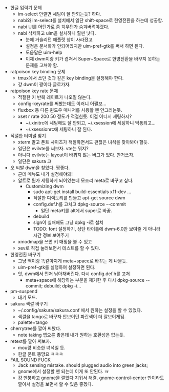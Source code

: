 * 한글 입력기 문제
  * im-select 안깔면 세팅이 잘 안되는듯? 하다.
  * nabi와 im-select를 설치해서 일단 shift-space로 한영전환을 하는데 성공함.
  * nabi UI를 어딘가로 좀 치우던가 숨겨버려야겠다.
  * nabi 삭제하고 uim을 설치하니 훨씬 낫다.
    * 눈에 거슬리던 애플릿 창이 사라졌고
    * 설정은 문서화가 안되어있지만 uim-pref-gtk를 써서 하면 된다.
    * 도움말은 uim-help
    * 이제 dwm이랑 키가 겹쳐서 Super+Space로 한영전환을 바꾸지 못하는 문제를 고쳐야 함.
* ratpoison key binding 문제
  * tmux에서 쓰던 것과 같은 key binding을 설정해야 한다.
  * 걍 dwm이 짱이다 글로가자.
* ratpoison key rate 문제
  * 적절한 키 반복 레이트가 나오질 않는다.
  * config-keyrate를 써봤는데도 이러니 어쩔꼬...
  * fluxbox 등 다른 윈도우 매니저를 사용할 땐 안그러는듯.
  * xset r rate 200 50 정도가 적절한듯. 이걸 어디서 세팅하지?
    * ~/.xinitrc에 세팅해도 잘 안되고, ~/.xsession에 세팅하니 먹통되고...
    * ~/.xsessionrc에 세팅하니 잘 된다.
* 적절한 터미널 찾기
  * xterm 말고 폰트 사이즈가 적절하면서도 괜찮은 녀석을 찾아봐야 할듯.
  * 일단은 evilvte를 써보자. vte는 뭐지?
  * 아니다 evilvte는 layout이 바뀌지 않는 버그가 있다. 딴거쓰자.
  * 일단은 sakura 고
* 오 씨발 dwm을 찾았다. 짱좋다.
  * 근데 메뉴도 내가 설정해야돼!
  * 알트로 뭔가 세팅하게 되어있는데 모조리 meta로 바꾸고 싶다.
    * Customizing dwm
      * sudo apt-get install build-essentials x11-dev ...
      * 적절한 디렉토리를 만들고 apt-get source dwm
      * config.def.h를 고치고 dpkg-source --commit
        * 일단 meta키를 alt에서 super로 바꿈.
      * debuild
      * sign이 실패해도 그냥 dpkg -i로 설치
      * TODO: font 설정하기, 상단 타이틀에 dwm-6.0만 보여줄 게 아니라 시간 정보 보여주기
  * xmodmap을 쓰면 키 매핑을 볼 수 있고
  * xev로 직접 눌러보면서 테스트를 할 수 있다.
* 한영전환 바꾸기
  * 그냥 맥이랑 똑같아지게 meta+space로 바꾸는 게 나을듯.
  * uim-pref-gtk를 실행하여 설정하면 된다.
  * 앗, dwm에서 먼저 낚아채버린다. 다시 config.def.h를 고쳐
    * meta+space에 해당하는 부분을 제거한 후 다시 dpkg-source --commit; debuild; dpkg -i...
* pm-suspend
  * 대기 모드.
* sakura 색깔 바꾸기
  * ~/.config/sakura/sakura.conf 에서 원하는 설정을 할 수 있었다.
  * 색깔을 tango로 바꾸자 안보이던 파란색이 더 잘보이게됨.
  * palette=tango
* cherrytree를 깔아 써봤다.
  * note taking 앱으론 좋은데 내가 원하는 호환성은 없는듯.
* retext를 깔아 써보자.
  * mou랑 비슷한 녀석일 듯.
  * 한글 폰트 똥망요 ㅋㅋㅋ
* FAIL SOUND FUCK
  * Jack sensing mistake. should plugged audio into green jacks;
  * gnome에서 설정할 땐 되는데 이게 또 안된다. ㅠ
  * 걍 멘붕하고 gnome을 깔았다 지워서 해결. gnome-control-center 만이라도 깔아서 설정을 보면서 할 수 있음 좋겠다.

